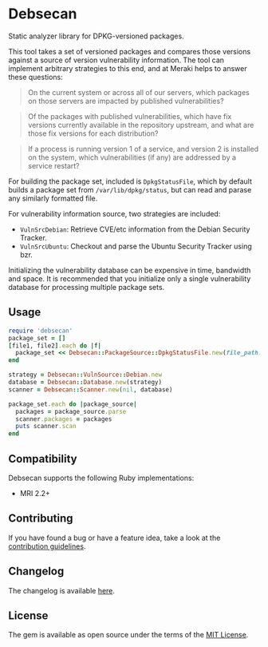 # Debsecan

Static analyzer library for DPKG-versioned packages.

This tool takes a set of versioned packages and compares those versions against
a source of version vulnerability information. The tool can implement arbitrary
strategies to this end, and at Meraki helps to answer these questions:

>On the current system or across all of our servers, which packages on those servers
>are impacted by published vulnerabilities?

>Of the packages with published vulnerabilities, which have fix versions currently
>available in the repository upstream, and what are those fix versions for each
>distribution?

>If a process is running version 1 of a service, and version 2 is installed
>on the system, which vulnerabilities (if any) are addressed by a service restart?

For building the package set, included is `DpkgStatusFile`, which by default builds
a package set from `/var/lib/dpkg/status`, but can read and parase any similarly
formatted file.

For vulnerability information source, two strategies are included:
* `VulnSrcDebian`: Retrieve CVE/etc information from the Debian Security Tracker.
* `VulnSrcUbuntu`: Checkout and parse the Ubuntu Security Tracker using bzr.

Initializing the vulnerability database can be expensive in time, bandwidth
and space. It is recommended that you initialize only a single vulnerability
database for processing multiple package sets.

## Usage

```ruby
require 'debsecan'
package_set = []
[file1, file2].each do |f|
  package_set << Debsecan::PackageSource::DpkgStatusFile.new(file_path: f)
end

strategy = Debsecan::VulnSource::Debian.new
database = Debsecan::Database.new(strategy)
scanner = Debsecan::Scanner.new(nil, database)

package_set.each do |package_source|
  packages = package_source.parse
  scanner.packages = packages
  puts scanner.scan
end
```

## Compatibility

Debsecan supports the following Ruby implementations:

* MRI 2.2+

## Contributing

If you have found a bug or have a feature idea, take a look at the [contribution guidelines](CONTRIBUTING.md).

## Changelog

The changelog is available [here](CHANGELOG.md).

## License

The gem is available as open source under the terms of the [MIT License](https://opensource.org/licenses/MIT).
